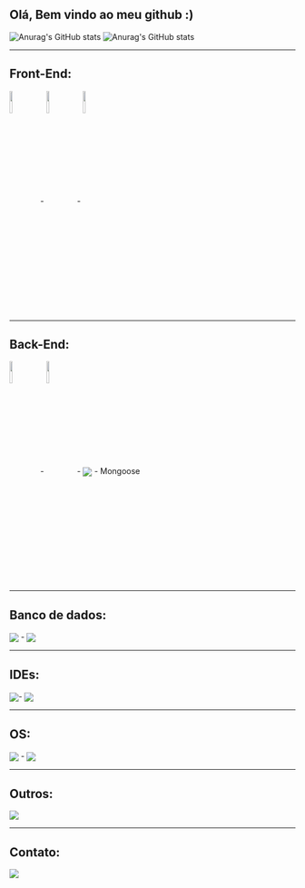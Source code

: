 ## Olá, Bem vindo ao meu github :) 

![Anurag's GitHub stats](https://github-readme-stats.vercel.app/api?username=Guilherme-Goncalves-de-Souza&show_icons=true&theme=chartreuse-dark)
![Anurag's GitHub stats](https://github-readme-stats.vercel.app/api/top-langs/?username=Guilherme-Goncalves-de-Souza&theme=chartreuse-dark)

<hr>

## Front-End:
<div>
  <img align = "center" width="10%" src = "https://img.shields.io/badge/HTML5-E34F26?style=for-the- badge&logo=html5&logoColor=white"> -
  <img align = "center" width="10%" src = "https://img.shields.io/badge/CSS3-1572B6?style=for-the-  badge&logo=css3&logoColor=white"> -
  <img align = "center" height="10%" src = "https://img.shields.io/badge/JavaScript-323330?style=for-the-badge&logo=javascript&logoColor=F7DF1E">
</div>
<hr>

## Back-End:
<div>
  <img align = "center" width="10%" src = "https://img.shields.io/badge/Node.js-43853D?style=for-the-badge&logo=node-dot-js&logoColor=white"> -
  <img align = "center" width="10%" src = "https://img.shields.io/badge/npm-CB3837?style=for-the-badge&logo=npm&logoColor=white"> -
  <img align = "center" src = "https://img.shields.io/badge/Express.js-000000?style=for-the-badge&logo=express&logoColor=white"> -
  Mongoose
</div>
<hr>

## Banco de dados:
<div>
  <img align = "center" src = "https://img.shields.io/badge/MongoDB-4EA94B?style=for-the-badge&logo=mongodb&logoColor=white"> - 
  <img align = "center" src = "https://img.shields.io/badge/MySQL-00000F?style=for-the-badge&logo=mysql&logoColor=white">
</div>
<hr>

## IDEs:
<div>
  <img align = "center" src = "https://img.shields.io/badge/Visual_Studio_Code-0078D4?style=for-the-badge&logo=visual%20studio%20code&logoColor=white">-
  <img align = "center" src = "https://img.shields.io/badge/Arduino_IDE-00979D?style=for-the-badge&logo=arduino&logoColor=white">
</div>
<hr>

## OS:
<div>
  <img align = "center" src = "https://img.shields.io/badge/Windows-0078D6?style=for-the-badge&logo=windows&logoColor=white"> -
  <img align = "center" src = "https://img.shields.io/badge/Linux-FCC624?style=for-the-badge&logo=linux&logoColor=black">
</div>
<hr>

## Outros:
<div>
  <img align = "center" src = "https://img.shields.io/badge/Git-F05032?style=for-the-badge&logo=git&logoColor=white">
</div>
<hr>

## Contato:
<div>
  <a href = "mailto:gui11223344555@gmail.com" target="_blank"> <img align = "center" src = "https://img.shields.io/badge/Gmail-D14836?style=for-the-badge&logo=gmail&logoColor=white"> <a/>
</div>
  

<!-- Créditos: 1-https://github.com/alexandresanlim/Badges4-README.md-Profile#-office- 
               2-https://github.com/rafaballerini/rafaballerini
               3-https://github.com/anuraghazra/github-readme-stats/blob/master/docs/readme_pt-BR.md#cart%C3%A3o-de-estat%C3%ADsticas-do-github 
-->
